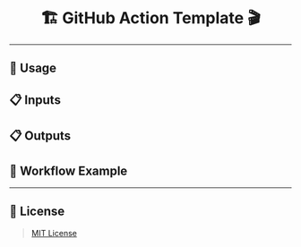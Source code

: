 <h1 align='center'>
    🏗 GitHub Action Template 🎬
</h1>

<p align='center'>
</p>

---

## 📖 Usage

## 📋 Inputs

## 📋 Outputs

## 📃 Workflow Example

---

## 📑 License

> [MIT License](./LICENSE)